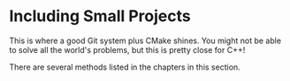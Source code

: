 # Including Small Projects

This is where a good Git system plus CMake shines. You might not be able to solve all the world's problems, but
this is pretty close for C++!

There are several methods listed in the chapters in this section. 

